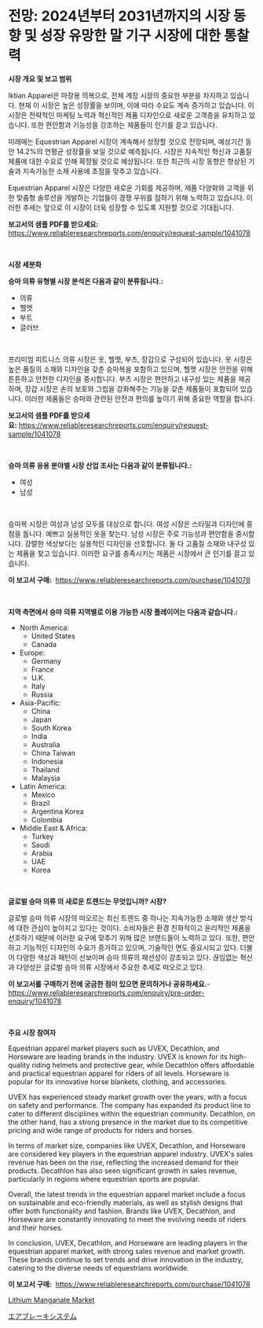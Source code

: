 <p><h1>전망: 2024년부터 2031년까지의 시장 동향 및 성장 유망한 말 기구 시장에 대한 통찰력</h1></p><p><strong>시장 개요 및 보고 범위</strong></p>
<p><p>Iktian Apparel은 마장용 의복으로, 전체 계장 시장의 중요한 부분을 차지하고 있습니다. 현재 이 시장은 높은 성장률을 보이며, 이에 따라 수요도 계속 증가하고 있습니다. 이 시장은 전략적인 마케팅 노력과 혁신적인 제품 디자인으로 새로운 고객층을 유치하고 있습니다. 또한 편안함과 기능성을 강조하는 제품들이 인기를 끌고 있습니다.</p><p>미래에는 Equestrian Apparel 시장이 계속해서 성장할 것으로 전망되며, 예상기간 동안 14.2%의 연평균 성장률을 보일 것으로 예측됩니다. 시장은 지속적인 혁신과 고품질 제품에 대한 수요로 인해 확장될 것으로 예상됩니다. 또한 최근의 시장 동향은 향상된 기술과 지속가능한 소재 사용에 초점을 맞추고 있습니다.</p><p>Equestrian Apparel 시장은 다양한 새로운 기회를 제공하며, 제품 다양화와 고객을 위한 맞춤형 솔루션을 개발하는 기업들이 경쟁 우위를 점하기 위해 노력하고 있습니다. 이러한 추세는 앞으로 이 시장이 더욱 성장할 수 있도록 지원할 것으로 기대됩니다.</p></p>
<p><strong>보고서의 샘플 PDF를 받으세요:</strong> <a href="https://www.reliableresearchreports.com/enquiry/request-sample/1041078">https://www.reliableresearchreports.com/enquiry/request-sample/1041078</a></p>
<p>&nbsp;</p>
<p><strong>시장 세분화</strong></p>
<p><strong>승마 의류 유형별 시장 분석은 다음과 같이 분류됩니다.:</strong></p>
<p><ul><li>의류</li><li>헬멧</li><li>부트</li><li>글러브</li></ul></p>
<p>&nbsp;</p>
<p><p>프리미엄 피트니스 의류 시장은 옷, 헬멧, 부츠, 장갑으로 구성되어 있습니다. 옷 시장은 높은 품질의 소재와 디자인을 갖춘 승마복을 포함하고 있으며, 헬멧 시장은 안전을 위해 튼튼하고 안전한 디자인을 중시합니다. 부츠 시장은 편안하고 내구성 있는 제품을 제공하며, 장갑 시장은 손의 보호와 그립을 강화해주는 기능을 갖춘 제품들이 포함되어 있습니다. 이러한 제품들은 승마와 관련된 안전과 편의를 높이기 위해 중요한 역할을 합니다.</p></p>
<p><strong>보고서의 샘플 PDF를 받으세요:</strong>&nbsp;<a href="https://www.reliableresearchreports.com/enquiry/request-sample/1041078">https://www.reliableresearchreports.com/enquiry/request-sample/1041078</a></p>
<p>&nbsp;</p>
<p><strong> 승마 의류 응용 분야별 시장 산업 조사는 다음과 같이 분류됩니다.:</strong></p>
<p><ul><li>여성</li><li>남성</li></ul></p>
<p>&nbsp;</p>
<p><p>승마복 시장은 여성과 남성 모두를 대상으로 합니다. 여성 시장은 스타일과 디자인에 중점을 둡니다. 예쁘고 실용적인 옷을 찾는다. 남성 시장은 주로 기능성과 편안함을 중시합니다. 강렬한 색상보다는 실용적인 디자인을 선호합니다. 둘 다 고품질 소재와 내구성 있는 제품을 찾고 있습니다. 이러한 요구를 충족시키는 제품은 시장에서 큰 인기를 끌고 있습니다.</p></p>
<p><strong>이 보고서 구매:</strong>&nbsp; <a href="https://www.reliableresearchreports.com/purchase/1041078">https://www.reliableresearchreports.com/purchase/1041078</a></p>
<p>&nbsp;</p>
<p><strong>지역 측면에서 승마 의류 지역별로 이용 가능한 시장 플레이어는 다음과 같습니다.:</strong></p>
<p><ul>
    <li>
        North America:
        <ul>
            <li>United States</li>
            <li>Canada</li>
        </ul>
    </li>
    <li>
        Europe:
        <ul>
            <li>Germany</li>
            <li>France</li>
            <li>U.K.</li>
            <li>Italy</li>
            <li>Russia</li>
        </ul>
    </li>
    <li>
        Asia-Pacific:
        <ul>
            <li>China</li>
            <li>Japan</li>
            <li>South Korea</li>
            <li>India</li>
            <li>Australia</li>
            <li>China Taiwan</li>
            <li>Indonesia</li>
            <li>Thailand</li>
            <li>Malaysia</li>
        </ul>
    </li>
    <li>
        Latin America:
        <ul>
            <li>Mexico</li>
            <li>Brazil</li>
            <li>Argentina Korea</li>
            <li>Colombia</li>
        </ul>
    </li>
    <li>
        Middle East & Africa:
        <ul>
            <li>Turkey</li>
            <li>Saudi</li>
            <li>Arabia</li>
            <li>UAE</li>
            <li>Korea</li>
        </ul>
    </li>
    </ul></p>
<p>&nbsp;</p>
<p><strong>글로벌 승마 의류 의 새로운 트렌드는 무엇입니까? 시장?</strong></p>
<p><p>글로벌 승마 의류 시장의 떠오르는 최신 트렌드 중 하나는 지속가능한 소재와 생산 방식에 대한 관심이 높아지고 있다는 것이다. 소비자들은 환경 친화적이고 윤리적인 제품을 선호하기 때문에 이러한 요구에 맞추기 위해 많은 브랜드들이 노력하고 있다. 또한, 편안하고 기능적인 디자인의 수요가 증가하고 있으며, 기술적인 면도 중요시되고 있다. 더불어 다양한 색상과 패턴이 선보이며 승마 의류의 패션성이 강조되고 있다. 끊임없는 혁신과 다양성은 글로벌 승마 의류 시장에서 주요한 추세로 떠오르고 있다.</p></p>
<p><strong>이 보고서를 구매하기 전에 궁금한 점이 있으면 문의하거나 공유하세요.</strong>- <a href="https://www.reliableresearchreports.com/enquiry/pre-order-enquiry/1041078">https://www.reliableresearchreports.com/enquiry/pre-order-enquiry/1041078</a></p>
<p>&nbsp;</p>
<p><strong>주요 시장 참여자</strong></p>
<p><p>Equestrian apparel market players such as UVEX, Decathlon, and Horseware are leading brands in the industry. UVEX is known for its high-quality riding helmets and protective gear, while Decathlon offers affordable and practical equestrian apparel for riders of all levels. Horseware is popular for its innovative horse blankets, clothing, and accessories.</p><p>UVEX has experienced steady market growth over the years, with a focus on safety and performance. The company has expanded its product line to cater to different disciplines within the equestrian community. Decathlon, on the other hand, has a strong presence in the market due to its competitive pricing and wide range of products for riders and horses.</p><p>In terms of market size, companies like UVEX, Decathlon, and Horseware are considered key players in the equestrian apparel industry. UVEX's sales revenue has been on the rise, reflecting the increased demand for their products. Decathlon has also seen significant growth in sales revenue, particularly in regions where equestrian sports are popular.</p><p>Overall, the latest trends in the equestrian apparel market include a focus on sustainable and eco-friendly materials, as well as stylish designs that offer both functionality and fashion. Brands like UVEX, Decathlon, and Horseware are constantly innovating to meet the evolving needs of riders and their horses.</p><p>In conclusion, UVEX, Decathlon, and Horseware are leading players in the equestrian apparel market, with strong sales revenue and market growth. These brands continue to set trends and drive innovation in the industry, catering to the diverse needs of equestrians worldwide.</p></p>
<p><strong>이 보고서 구매:</strong>&nbsp;&nbsp;<a href="https://www.reliableresearchreports.com/purchase/1041078">https://www.reliableresearchreports.com/purchase/1041078</a></p>
<p><p><a href="https://pretty-mail-caf.notion.site/Lithium-Manganate-Market-Challenges-Opportunities-and-Growth-Drivers-and-Major-Market-Players-for-ec581b4dc3a44fb59fbd973c3fa52ec0">Lithium Manganate Market</a></p><p><a href="https://github.com/SarahFahey88/Market-Research-Report-List-1/blob/main/896787417287.md">エアブレーキシステム</a></p></p>
